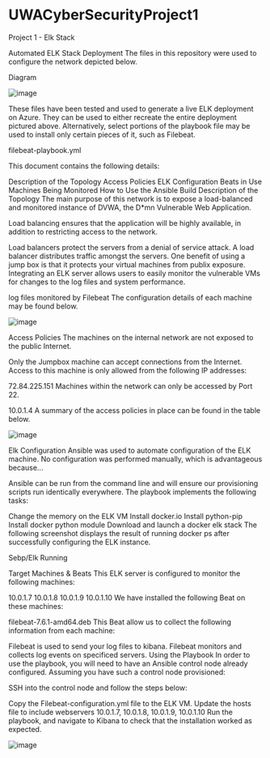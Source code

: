 # UWACyberSecurityProject1
Project 1 - Elk Stack


Automated ELK Stack Deployment
The files in this repository were used to configure the network depicted below.

Diagram

![image](https://user-images.githubusercontent.com/72793957/117332763-ce239f80-aeca-11eb-8f45-8ee43bfdc27b.png)



These files have been tested and used to generate a live ELK deployment on Azure. They can be used to either recreate the entire deployment pictured above. Alternatively, select portions of the playbook file may be used to install only certain pieces of it, such as Filebeat.

filebeat-playbook.yml

This document contains the following details:

Description of the Topology
Access Policies
ELK Configuration
Beats in Use
Machines Being Monitored
How to Use the Ansible Build
Description of the Topology
The main purpose of this network is to expose a load-balanced and monitored instance of DVWA, the D*mn Vulnerable Web Application.

Load balancing ensures that the application will be highly available, in addition to restricting access to the network.

Load balancers protect the servers from a denial of service attack. A load balancer distributes traffic amongst the servers. One benefit of using a jump box is that it protects your virtual machines from publix exposure.
Integrating an ELK server allows users to easily monitor the vulnerable VMs for changes to the log files and system performance.

log files monitored by Filebeat
The configuration details of each machine may be found below.

![image](https://user-images.githubusercontent.com/72793957/117333535-99fcae80-aecb-11eb-9100-d41ec47ded2b.png)


Access Policies
The machines on the internal network are not exposed to the public Internet.

Only the Jumpbox machine can accept connections from the Internet. Access to this machine is only allowed from the following IP addresses:

72.84.225.151
Machines within the network can only be accessed by Port 22.

10.0.1.4
A summary of the access policies in place can be found in the table below.

![image](https://user-images.githubusercontent.com/72793957/117333587-a97bf780-aecb-11eb-82b0-1207d57e65ef.png)

Elk Configuration
Ansible was used to automate configuration of the ELK machine. No configuration was performed manually, which is advantageous because...

Ansible can be run from the command line and will ensure our provisioning scripts run identically everywhere.
The playbook implements the following tasks:

Change the memory on the ELK VM
Install docker.io
Install python-pip
Install docker python module
Download and launch a docker elk stack
The following screenshot displays the result of running docker ps after successfully configuring the ELK instance.

Sebp/Elk Running

Target Machines & Beats
This ELK server is configured to monitor the following machines:

10.0.1.7
10.0.1.8
10.0.1.9
10.0.1.10
We have installed the following Beat on these machines:

filebeat-7.6.1-amd64.deb
This Beat allow us to collect the following information from each machine:

Filebeat is used to send your log files to kibana. Filebeat monitors and collects log events on specificed servers.
Using the Playbook
In order to use the playbook, you will need to have an Ansible control node already configured. Assuming you have such a control node provisioned:

SSH into the control node and follow the steps below:

Copy the Filebeat-configuration.yml file to the ELK VM.
Update the hosts file to include webservers 10.0.1.7, 10.0.1.8, 10.0.1.9, 10.0.1.10
Run the playbook, and navigate to Kibana to check that the installation worked as expected.

![image](https://user-images.githubusercontent.com/72793957/117333684-c1ec1200-aecb-11eb-8b83-6b27a4507b87.png)
